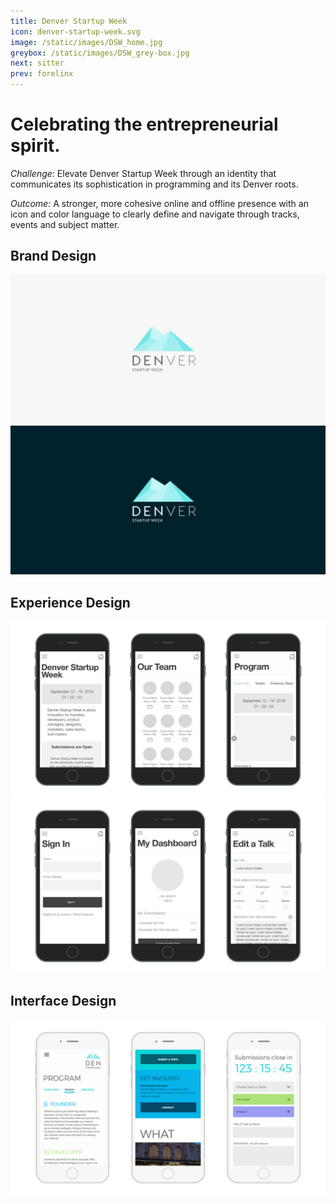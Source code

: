 ```yaml
---
title: Denver Startup Week
icon: denver-startup-week.svg
image: /static/images/DSW_home.jpg
greybox: /static/images/DSW_grey-box.jpg
next: sitter
prev: forelinx
---
```


# Celebrating the entrepreneurial spirit.

_Challenge:_ Elevate Denver Startup Week through an identity that communicates its sophistication in programming and its Denver roots.

_Outcome:_ A stronger, more cohesive online and offline presence with an icon and color language to clearly define and navigate through tracks, events and subject matter. 

## Brand Design
![Denver Startup Week Brand 01](/static/images/DSW_Brand_01.png)
![Denver Startup Week Brand 02](/static/images/DSW_Brand_02.png)

## Experience Design
![Denver Startup Week UX 02](/static/images/DSW_UX_02.jpg)
![Denver Startup Week UX 01](/static/images/DSW_UX_01.jpg)

## Interface Design
![Denver Startup Week UI 01](/static/images/DSW_UI_01.jpg)

